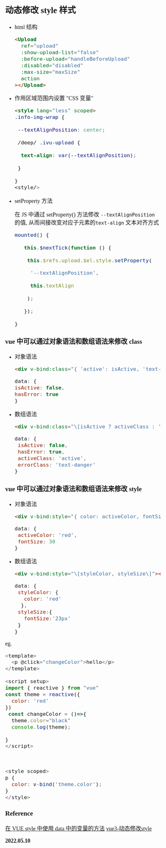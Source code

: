 <font size=4 face='楷体'>

## 动态修改 style 样式

- html 结构

  ```html
  <Upload
    ref="upload"
    :show-upload-list="false"
    :before-upload="handleBeforeUpload"
    :disabled="disabled"
    :max-size="maxSize"
    action
  ></Upload>
  ```

- 作用区域范围内设置 "CSS 变量"

  ```html
  <style lang="less" scoped>
  .info-img-wrap {

   --textAlignPosition: center;

   /deep/ .ivu-upload {

    text-align: var(--textAlignPosition);

   }

  }
  <style/>
  ```

- setProperty 方法

  在 JS 中通过 setProperty() 方法修改 `--textAlignPosition` 的值, 从而间接改变对应子元素的`text-align` 文本对齐方式

  ```javascript
  mounted() {

     this.$nextTick(function () {

      this.$refs.upload.$el.style.setProperty(

       '--textAlignPosition',

       this.textAlign

      );

     });

  }
  ```

### vue 中可以通过对象语法和数组语法来修改 class

- 对象语法

  ```html
  <div v-bind:class="{ 'active': isActive, 'text-danger': hasError }"></div>
  ```

  ```javascript
  data: {
  isActive: false,
  hasError: true
  }
  ```

- 数组语法

  ```html
  <div v-bind:class="\[isActive ? activeClass : '', errorClass\]"></div>
  ```

  ```javascript
  data: {
   isActive: false,
   hasError: true,
   activeClass: 'active',
   errorClass: 'text-danger'
  }
  ```

### vue 中可以通过对象语法和数组语法来修改 style

- 对象语法

  ```html
  <div v-bind:style="{ color: activeColor, fontSize: fontSize + 'px' }"></div>
  ```

  ```javascript
  data: {
   activeColor: 'red',
   fontSize: 30
  }
  ```

- 数组语法

  ```html
  <div v-bind:style="\[styleColor, styleSize\]"></div>
  ```

  ```javascript
  data: {
   styleColor: {
     color: 'red'
    },
   styleSize:{
     fontSize:'23px'
   }
  }
  ```

eg.
```javascript
<template>
  <p @click="changeColor">hello</p>
</template>

<script setup>
import { reactive } from "vue"
const theme = reactive({
  color: 'red'
}) 
 const changeColor = ()=>{
  theme.color="black"
  console.log(theme);

}
</script>



<style scoped>
p {
  color: v-bind('theme.color');
}
</style>
```

### Reference

[在 VUE style 中使用 data 中的变量的方法](https://www.jb51.net/article/189040.htm)
[vue3-动态修改style](https://www.jianshu.com/p/e640a7691dcb)

**2022.05.10**
